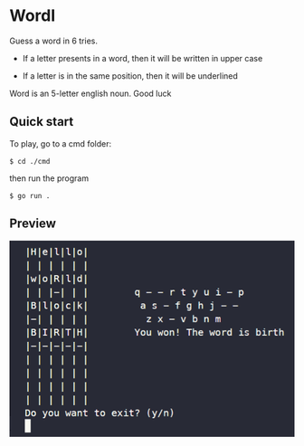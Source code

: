 # Wordl

Guess a word in 6 tries.

- If a letter presents in a word, then it will be written in upper case

- If a letter is in the same position, then it will be underlined

Word is an 5-letter english noun.
Good luck

## Quick start

To play, go to a cmd folder:
```console
$ cd ./cmd
```

then run the program

```console
$ go run .
```

## Preview

![](./images/preview1.png)
